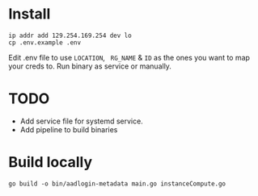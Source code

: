 # Install

```
ip addr add 129.254.169.254 dev lo
cp .env.example .env
```
Edit .env file to use ```LOCATION```, ``` RG_NAME``` & ```ID``` as the ones you want to map your creds to.
Run binary as service or manually.

# TODO
- Add service file for systemd service.
- Add pipeline to build binaries

# Build locally
```
go build -o bin/aadlogin-metadata main.go instanceCompute.go 
```